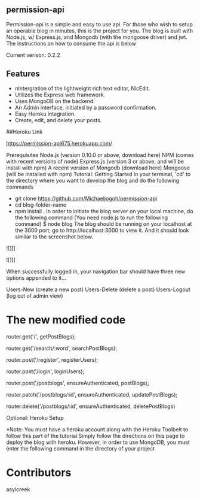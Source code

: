 ## permission-api
Permission-api is a simple and easy to use api. For those who wish to setup an operable blog in minutes, this is the project for you. The blog is built with Node.js, w/ Express.js, and Mongodb (with the mongoose driver) and jwt. 
The instructions on how to consume the api is below

Current verison: 0.2.2

## Features
- nIntergration of the lightweight rich text editor, NicEdit.
- Utilizes the Express web framework.
- Uses MongoDB on the backend.
- An Admin interface, initiated by a password confirmation.
- Easy Heroku integration.
- Create, edit, and delete your posts.


##Heroku Link

https://permission-api675.herokuapp.com/

Prerequisites
Node.js (version 0.10.0 or above, download here)
NPM (comes with recent versions of node)
Express.js (version 3 or above, and will be install with npm)
A recent version of Mongodb (download here)
Mongoose (will be installed with npm)
Tutorial: Getting Started
In your terminal, 'cd' to the directory where you want to develop the blog and do the following commands

- git clone https://github.com/Michaeljogoh/permission-api
-  cd blog-folder-name
- npm install .
In order to initiate the blog server on your local machine, do the following command (You need node.js to run the following command) $ node blog The blog should be running on your localhost at the 3000 port; go to http://localhost:3000 to view it. And it should look similar to the screenshot below.

![][]



![][]

When successfully logged in, your navigation bar should have three new options appended to it...

Users-New (create a new post)
Users-Delete (delete a post)
Users-Logout (log out of admin view)



# The new modified code

router.get('/', getPostBlogs);

router.get('/search/:word', searchPostBlogs);

router.post('/register', registerUsers);

router.post('/login', loginUsers);

router.post('/postblogs', ensureAuthenticated, postBlogs);

router.patch('/postblogs/:id', ensureAuthenticated, updatePostBlogs);

router.delete('/postblogs/:id', ensureAuthenticated, deletePostBlogs)




Optional: Heroku Setup

*Note: You must have a heroku account along with the Heroku Toolbelt to follow this part of the tutorial
Simply follow the directions on this page to deploy the blog with heroku. However, in order to use MongoDB, you must enter the following command in the directory of your project



# Contributors
asylcreek


